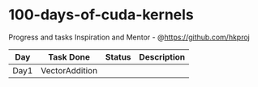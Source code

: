 # 100-days-of-cuda-kernels
Progress and tasks
Inspiration and Mentor - @https://github.com/hkproj

| Day        | Task Done                          | Status|  Description |
|------------|------------------------------------|------|---------------|
| Day1       | VectorAddition                     |      |               |
